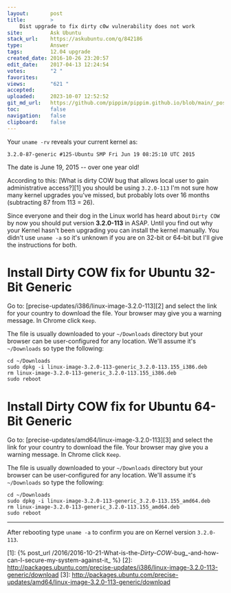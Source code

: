 ```yaml
---
layout:       post
title:        >
    Dist upgrade to fix dirty c0w vulnerability does not work
site:         Ask Ubuntu
stack_url:    https://askubuntu.com/q/842186
type:         Answer
tags:         12.04 upgrade
created_date: 2016-10-26 23:20:57
edit_date:    2017-04-13 12:24:54
votes:        "2 "
favorites:    
views:        "621 "
accepted:     
uploaded:     2023-10-07 12:52:52
git_md_url:   https://github.com/pippim/pippim.github.io/blob/main/_posts/2016/2016-10-26-Dist-upgrade-to-fix-dirty-c0w-vulnerability-does-not-work.md
toc:          false
navigation:   false
clipboard:    false
---
```


Your `uname -rv` reveals your current kernel as:

``` 
3.2.0-87-generic #125-Ubuntu SMP Fri Jun 19 08:25:10 UTC 2015
```

The date is June 19, 2015 -- over one year old!

According to this: [What is dirty COW bug that allows local user to gain administrative access?][1] you should be using `3.2.0-113` I'm not sure how many kernel upgrades you've missed, but probably lots over 16 months (subtracting 87 from 113 = 26).

Since everyone and their dog in the Linux world has heard about `Dirty COW` by now you should put version **3.2.0-113** in ASAP. Until you find out why your Kernel hasn't been upgrading you can install the kernel manually. You didn't use `uname -a` so it's unknown if you are on 32-bit or 64-bit but I'll give the instructions for both.

# Install Dirty COW fix for Ubuntu 32-Bit Generic

Go to: [precise-updates/i386/linux-image-3.2.0-113][2] and select the link for your country to download the file. Your browser may give you a warning message. In Chrome click `Keep`.

The file is usually downloaded to your `~/Downloads` directory but your browser can be user-configured for any location. We'll assume it's `~/Downloads` so type the following:

``` 
cd ~/Downloads
sudo dpkg -i linux-image-3.2.0-113-generic_3.2.0-113.155_i386.deb
rm linux-image-3.2.0-113-generic_3.2.0-113.155_i386.deb
sudo reboot
```

# Install Dirty COW fix for Ubuntu 64-Bit Generic

Go to: [precise-updates/amd64/linux-image-3.2.0-113][3] and select the link for your country to download the file. Your browser may give you a warning message. In Chrome click `Keep`.

The file is usually downloaded to your `~/Downloads` directory but your browser can be user-configured for any location. We'll assume it's `~/Downloads` so type the following:

``` 
cd ~/Downloads
sudo dpkg -i linux-image-3.2.0-113-generic_3.2.0-113.155_amd64.deb
rm linux-image-3.2.0-113-generic_3.2.0-113.155_amd64.deb
sudo reboot
```


----------


After rebooting type `uname -a` to confirm you are on Kernel version `3.2.0-113`.


  [1]: {% post_url /2016/2016-10-21-What-is-the-_Dirty-COW_-bug_-and-how-can-I-secure-my-system-against-it_ %}
  [2]: http://packages.ubuntu.com/precise-updates/i386/linux-image-3.2.0-113-generic/download
  [3]: http://packages.ubuntu.com/precise-updates/amd64/linux-image-3.2.0-113-generic/download
